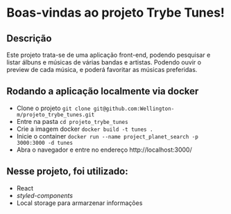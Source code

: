 # Boas-vindas ao projeto Trybe Tunes!


## Descrição
Este projeto trata-se de uma aplicação front-end, podendo pesquisar e listar álbuns e músicas de várias bandas e artistas. Podendo ouvir o preview de cada música, e poderá favoritar as músicas preferidas.




## Rodando a aplicação localmente via docker
* Clone o projeto ```git clone git@github.com:Wellington-m/projeto_trybe_tunes.git```
* Entre na pasta ```cd projeto_trybe_tunes```
* Crie a imagem docker ```docker build -t tunes .```
* Inicie o container ```docker run --name project_planet_search -p 3000:3000 -d tunes```
* Abra o navegador e entre no endereço http://localhost:3000/


## Nesse projeto, foi utilizado:

  * React
  * _styled-components_
  * Local storage para armarzenar informações

